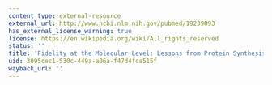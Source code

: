 ```yaml
---
content_type: external-resource
external_url: http://www.ncbi.nlm.nih.gov/pubmed/19239893
has_external_license_warning: true
license: https://en.wikipedia.org/wiki/All_rights_reserved
status: ''
title: 'Fidelity at the Molecular Level: Lessons from Protein Synthesis'
uid: 3095cec1-530c-449a-a06a-f47d4fca515f
wayback_url: ''
---
```

